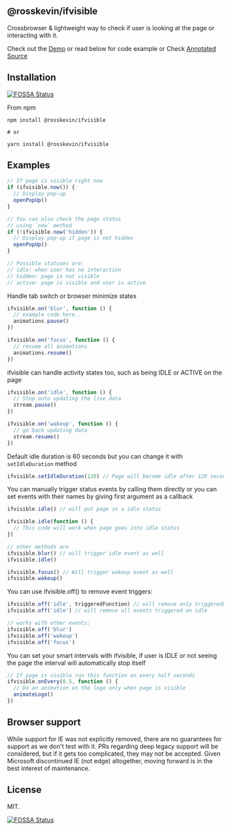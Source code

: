 ## @rosskevin/ifvisible

Crossbrowser & lightweight way to check if user is looking at the page or interacting with it.

Check out the [Demo](http://rosskevin.github.com/ifvisible/demo.html) or read below for code example or Check [Annotated Source](http://rosskevin.github.com/ifvisible/docs/ifvisible.html)

## Installation

[![FOSSA Status](https://app.fossa.io/api/projects/git%2Bgithub.com%2Frosskevin%2Fifvisible.js.svg?type=shield)](https://app.fossa.io/projects/git%2Bgithub.com%2Frosskevin%2Fifvisible.js?ref=badge_shield)

From npm

```
npm install @rosskevin/ifvisible

# or

yarn install @rosskevin/ifvisible
```

## Examples

```javascript
// If page is visible right now
if (ifvisible.now()) {
  // Display pop-up
  openPopUp()
}

// You can also check the page status
// using `now` method
if (!ifvisible.now('hidden')) {
  // Display pop-up if page is not hidden
  openPopUp()
}

// Possible statuses are:
// idle: when user has no interaction
// hidden: page is not visible
// active: page is visible and user is active
```

Handle tab switch or browser minimize states

```javascript
ifvisible.on('blur', function () {
  // example code here..
  animations.pause()
})

ifvisible.on('focus', function () {
  // resume all animations
  animations.resume()
})
```

ifvisible can handle activity states too, such as being IDLE or ACTIVE on the page

```javascript
ifvisible.on('idle', function () {
  // Stop auto updating the live data
  stream.pause()
})

ifvisible.on('wakeup', function () {
  // go back updating data
  stream.resume()
})
```

Default idle duration is 60 seconds but you can change it with `setIdleDuration` method

```javascript
ifvisible.setIdleDuration(120) // Page will become idle after 120 seconds
```

You can manually trigger status events by calling them directly or you can set events with their names by giving first argument as a callback

```javascript
ifvisible.idle() // will put page in a idle status

ifvisible.idle(function () {
  // This code will work when page goes into idle status
})

// other methods are
ifvisible.blur() // will trigger idle event as well
ifvisible.idle()

ifvisible.focus() // Will trigger wakeup event as well
ifvisible.wakeup()
```

You can use ifvisible.off() to remove event triggers:

```javascript
ifvisible.off('idle', triggeredFunction) // will remove only triggeredFunction from being tiggered on idle
ifvisible.off('idle') // will remove all events triggered on idle

// works with other events:
ifvisible.off('blur')
ifvisible.off('wakeup')
ifvisible.off('focus')
```

You can set your smart intervals with ifvisible, if user is IDLE or not seeing the page the interval will automatically stop itself

```javascript
// If page is visible run this function on every half seconds
ifvisible.onEvery(0.5, function () {
  // Do an animation on the logo only when page is visible
  animateLogo()
})
```

## Browser support

While support for IE was not explicitly removed, there are no guarantees for support as we don't test with it. PRs regarding deep legacy support will be considered, but if it gets too complicated, they may not be accepted. Given Microsoft discontinued IE (not edge) altogether, moving forward is in the best interest of maintenance.

## License

MIT.

[![FOSSA Status](https://app.fossa.io/api/projects/git%2Bgithub.com%2Frosskevin%2Fifvisible.js.svg?type=large)](https://app.fossa.io/projects/git%2Bgithub.com%2Frosskevin%2Fifvisible.js?ref=badge_large)
